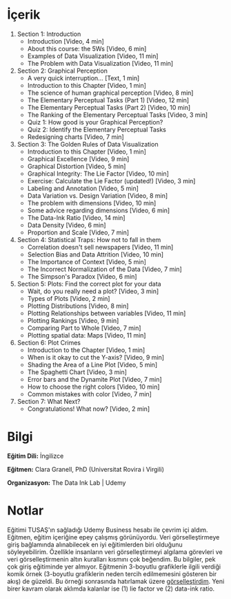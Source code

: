 # İçerik
1. Section 1: Introduction
   + Introduction [Video, 4 min]
   + About this course: the 5Ws [Video, 6 min]
   + Examples of Data Visualization [Video, 11 min]
   + The Problem with Data Visualization [Video, 11 min]
2. Section 2: Graphical Perception
   + A very quick interruption... [Text, 1 min]
   + Introduction to this Chapter [Video, 1 min]
   + The science of human graphical perception [Video, 8 min]
   + The Elementary Perceptual Tasks (Part 1) [Video, 12 min]
   + The Elementary Perceptual Tasks (Part 2) [Video, 10 min]
   + The Ranking of the Elementary Perceptual Tasks [Video, 3 min]
   + Quiz 1: How good is your Graphical Perception?
   + Quiz 2: Identify the Elementary Perceptual Tasks
   + Redesigning charts [Video, 7 min]
3. Section 3: The Golden Rules of Data Visualization
   + Introduction to this Chapter [Video, 1 min]
   + Graphical Excellence [Video, 9 min]
   + Graphical Distortion [Video, 5 min]
   + Graphical Integrity: The Lie Factor [Video, 10 min]
   + Exercise: Calculate the Lie Factor (updated!) [Video, 3 min]
   + Labeling and Annotation [Video, 5 min]
   + Data Variation vs. Design Variation [Video, 8 min]
   + The problem with dimensions [Video, 10 min]
   + Some advice regarding dimensions [Video, 6 min]
   + The Data-Ink Ratio [Video, 14 min]
   + Data Density [Video, 6 min]
   + Proportion and Scale [Video, 7 min]
4. Section 4: Statistical Traps: How not to fall in them
   + Correlation doesn't sell newspapers [Video, 11 min]
   + Selection Bias and Data Attrition [Video, 10 min]
   + The Importance of Context [Video, 5 min]
   + The Incorrect Normalization of the Data [Video, 7 min]
   + The Simpson's Paradox [Video, 6 min]
5. Section 5: Plots: Find the correct plot for your data
   + Wait, do you really need a plot? [Video, 3 min]
   + Types of Plots [Video, 2 min]
   + Plotting Distributions [Video, 8 min]
   + Plotting Relationships between variables [Video, 11 min]
   + Plotting Rankings [Video, 9 min]
   + Comparing Part to Whole [Video, 7 min]
   + Plotting spatial data: Maps [Video, 11 min]
6. Section 6: Plot Crimes
   + Introduction to the Chapter [Video, 1 min]
   + When is it okay to cut the Y-axis? [Video, 9 min]
   + Shading the Area of a Line Plot [Video, 5 min]
   + The Spaghetti Chart [Video, 3 min]
   + Error bars and the Dynamite Plot [Video, 7 min]
   + How to choose the right colors [Video, 10 min]
   + Common mistakes with color [Video, 7 min]
 7. Section 7: What Next?
    + Congratulations! What now? [Video, 2 min]
   

# Bilgi
**Eğitim Dili:** İngilizce

**Eğitmen:** Clara Granell, PhD (Universitat Rovira i Virgili)

**Organizasyon:** The Data Ink Lab | Udemy

# Notlar
Eğitimi TUSAŞ'ın sağladığı Udemy Business hesabı ile çevrim içi aldım. Eğitmen, eğitim içeriğine epey çalışmış görünüyordu. Veri görselleştirmeye giriş bağlamında alınabilecek en iyi eğitimlerden biri olduğunu söyleyebilirim. Özellikle insanların veri görselleştirmeyi algılama görevleri ve veri görselleştirmenin altın kuralları kısmını çok beğendim. Bu bilgiler, pek çok giriş eğitiminde yer almıyor. Eğitmenin 3-boyutlu grafiklerle ilgili verdiği komik örnek (3-boyutlu grafiklerin neden tercih edilmemesini gösteren bir akış) de güzeldi. Bu örneği sonrasında hatırlamak üzere [görselleştirdim](https://github.com/gungorMetehan/courses/blob/main/courses-in-details/2025_C02/files/3D_plots.pdf). Yeni birer kavram olarak aklımda kalanlar ise (1) lie factor ve (2) data-ink ratio.
